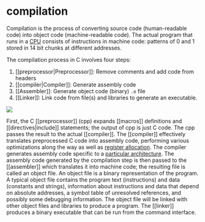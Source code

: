 # compilation

Compilation is the process of converting source code (human-readable code) into object code (machine-readable code). The actual program that runs in a [CPU](https://en.wikipedia.org/wiki/Central_processing_unit) consists of instructions in machine code: patterns of 0 and 1 stored in 14 bit chunks at different addresses.

The compilation process in C involves four steps:
1. [[preprocessor|Preprocessor]]: Remove comments and add code from headers
2. [[compiler|Compiler]]: Generate assembly code
3. [[Assembler]]: Generate object code (binary) `.o` file
4. [[Linker]]: Link code from file(s) and libraries to generate an executable.

![](https://i.imgur.com/rdoqxDn.png)

First, the C [[preprocessor]] (cpp) expands [[macros]] definitions and [[directives|include]] statements; the output of cpp is just C code. The cpp passes the result to the actual [[compiler]]. The [[compiler]] effectively translates preprocessed C code into assembly code, performing various optimizations along the way as well as [register allocation](https://en.wikipedia.org/wiki/Register_allocation#:~:text=In%20compiler%20optimization%2C%20register%20allocation,limited%20number%20of%20processor%20registers.). The compiler generates assembly code specific to a [particular architecture](https://en.wikipedia.org/wiki/Computer_architecture). The assembly code generated by the compilation step is then passed to the [[assembler]] which translates it into machine code; the resulting file is called an object file. An object file is a binary representation of the program. A typical object file contains the program text (instructions) and data (constants and strings), information about instructions and data that depend on absolute addresses, a symbol table of unresolved references, and possibly some debugging information. The object file will be linked with other object files and libraries to produce a program. The [[linker]] produces a binary executable that can be run from the command interface.